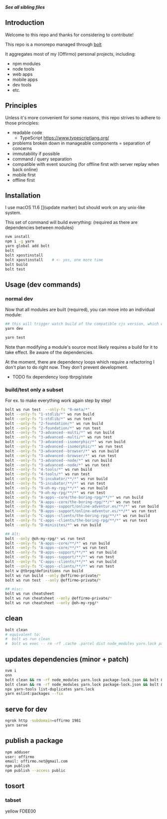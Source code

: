 ***See all sibling files***

## Introduction

Welcome to this repo and thanks for considering to contribute!

This repo is a monorepo managed through [bolt](https://github.com/boltpkg/bolt)

It aggregates most of my (Offirmo) personal projects, including:
* npm modules
* node tools
* web apps
* mobile apps
* dev tools
* etc.


## Principles

Unless it's more convenient for some reasons, this repo strives to adhere to those principles:
- readable code
  - TypeScript https://www.typescriptlang.org/
- problems broken down in manageable components = separation of concerns
- immutability if possible
- command / query separation
- compatible with event sourcing (for offline first with server replay when back online)
- mobile first
- offline first


## Installation

I use macOS 11.6 [](update marker) but should work on any unix-like system.

This set of command will build everything: (required as there are dependencies between modules)
```bash
nvm install
npm i -g yarn
yarn global add bolt
bolt
bolt xpostinstall
bolt xpostinstall    # <- yes, one more time
bolt build
bolt test
```


## Usage (dev commands)

### normal dev

Now that all modules are built (required), you can move into an individual module:
```bash
## this will trigger watch build of the compatible cjs version, which works in all envs
yarn dev

yarn test
```

Note than modifying a module's source most likely requires a build for it to take effect.
Be aware of the dependencies.

At the moment, there are dependency loops which require a refactoring I don't plan to do right now. They don't prevent development.
* TODO fix dependency loop tbrpg/state


### build/test only a subset

For ex. to make everything work again step by step!

```bash
bolt ws run test  --only-fs "0-meta/*"
bolt --only-fs "1-stdlib/*" ws run build
bolt --only-fs "1-stdlib/*" ws run test
bolt --only-fs "2-foundation/*" ws run build
bolt --only-fs "2-foundation/*" ws run test
bolt --only-fs "3-advanced--multi/*" ws run build
bolt --only-fs "3-advanced--multi/*" ws run test
bolt --only-fs "3-advanced--isomorphic/*" ws run build
bolt --only-fs "3-advanced--isomorphic/*" ws run test
bolt --only-fs "3-advanced--browser/*" ws run build
bolt --only-fs "3-advanced--browser/*" ws run test
bolt --only-fs "3-advanced--node/*" ws run build
bolt --only-fs "3-advanced--node/*" ws run test
bolt --only-fs "4-tools/*" ws run build
bolt --only-fs "4-tools/*" ws run test
bolt --only-fs "5-incubator/**/*" ws run build
bolt --only-fs "5-incubator/**/*" ws run test
bolt --only-fs "9-oh-my-rpg/**/*" ws run build
bolt --only-fs "9-oh-my-rpg/**/*" ws run test
bolt --only-fs "A-apps--core/the-boring-rpg/**/*" ws run build
bolt --only-fs "A-apps--core/the-boring-rpg/**/*" ws run test
bolt --only-fs "B-apps--support/online-adventur.es/**/*" ws run build
bolt --only-fs "B-apps--support/online-adventur.es/**/*" ws run test
bolt --only-fs "C-apps--clients/the-boring-rpg/**/*" ws run build
bolt --only-fs "C-apps--clients/the-boring-rpg/**/*" ws run test
bolt --only-fs "D-minisites/*" ws run build

## Alt:
bolt --only @oh-my-rpg/* ws run test
bolt --only-fs "A-apps--core/**/*" ws run build
bolt --only-fs "A-apps--core/**/*" ws run test
bolt --only-fs "B-apps--support/**/*" ws run build
bolt --only-fs "B-apps--support/**/*" ws run test
bolt --only-fs "C-apps--clients/**/*" ws run build
bolt --only-fs "C-apps--clients/**/*" ws run test
bolt w @tbrpg/definitions run build
bolt ws run build --only @offirmo-private/*
bolt ws run test  --only @offirmo-private/*

## misc:
bolt ws run cheatsheet
bolt ws run cheatsheet --only @offirmo-private/*
bolt ws run cheatsheet --only @oh-my-rpg/*
```

## clean
```bash
bolt clean
# equivalent to:
#  bolt ws run clean
#  bolt ws exec -- rm -rf .cache .parcel dist node_modules yarn.lock package-lock.json yarn-error.log
```

## updates dependencies (minor + patch)
```bash
nvm i
onn
bolt clean && rm -rf node_modules yarn.lock package-lock.json && bolt && bolt xpostinstall && bolt xpostinstall && yarn outdated     && bolt build
bolt clean && rm -rf node_modules yarn.lock package-lock.json && bolt && bolt build
npx yarn-tools list-duplicates yarn.lock
yarn eslint:packages --fix
```

## serve for dev
```bash
ngrok http -subdomain=offirmo 1981
yarn serve
```

## publish a package
```bash
npm adduser
user: offirmo
email: offirmo.net@gmail.com
npm publish
npm publish --access public
```


## tosort

### tabset

yellow FDEE00
